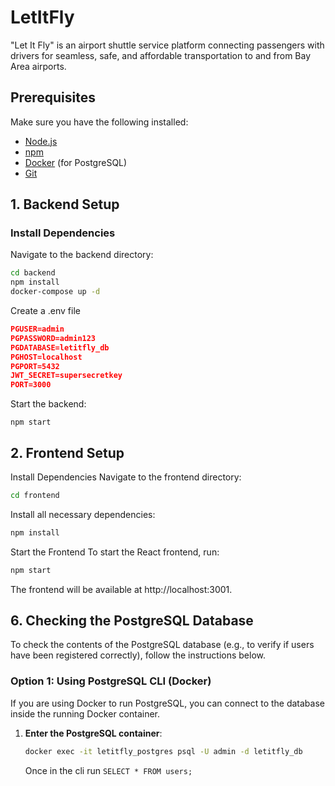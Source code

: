 # LetItFly
"Let It Fly" is an airport shuttle service platform connecting passengers with drivers for seamless, safe, and affordable transportation to and from Bay Area airports.


## Prerequisites

Make sure you have the following installed:

- [Node.js](https://nodejs.org/en/)
- [npm](https://www.npmjs.com/)
- [Docker](https://www.docker.com/) (for PostgreSQL)
- [Git](https://git-scm.com/)


## 1. Backend Setup

### Install Dependencies

Navigate to the backend directory:

```bash
cd backend
npm install
docker-compose up -d
```

Create a .env file 
```json
PGUSER=admin
PGPASSWORD=admin123
PGDATABASE=letitfly_db
PGHOST=localhost
PGPORT=5432
JWT_SECRET=supersecretkey
PORT=3000
```

Start the backend: 
```
npm start
```

## 2. Frontend Setup

Install Dependencies
Navigate to the frontend directory:
```bash
cd frontend
```

Install all necessary dependencies:
```bash
npm install
```

Start the Frontend
To start the React frontend, run:
```bash
npm start
```

The frontend will be available at http://localhost:3001.

## 6. Checking the PostgreSQL Database

To check the contents of the PostgreSQL database (e.g., to verify if users have been registered correctly), follow the instructions below.

### Option 1: Using PostgreSQL CLI (Docker)

If you are using Docker to run PostgreSQL, you can connect to the database inside the running Docker container.

1. **Enter the PostgreSQL container**:

   ```bash
   docker exec -it letitfly_postgres psql -U admin -d letitfly_db
   ```
   Once in the cli run
   `SELECT * FROM users;`
   

